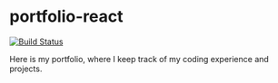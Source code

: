 # portfolio-react
[![Build Status](https://travis-ci.com/sepuckett86/portfolio-react.svg?branch=master)](https://travis-ci.com/sepuckett86/portfolio-react)

Here is my portfolio, where I keep track of my coding experience and projects.
